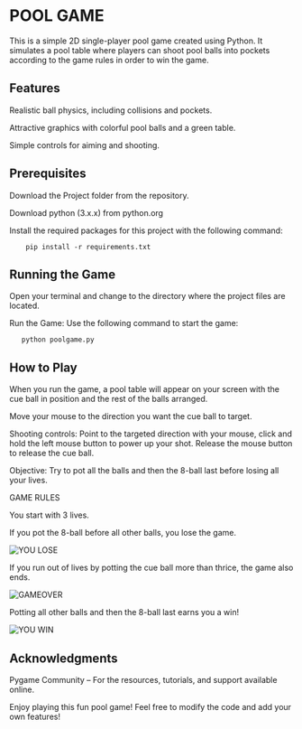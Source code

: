 # POOL GAME

This is a simple 2D single-player pool game created using Python. It simulates a pool table where players can shoot pool balls into pockets according to the game rules in order to win the game.

## Features

Realistic ball physics, including collisions and pockets.

Attractive graphics with colorful pool balls and a green table.

Simple controls for aiming and shooting.

## Prerequisites

Download the Project folder from the repository.

Download python (3.x.x) from python.org

Install the required packages for this project with the following command:  

        pip install -r requirements.txt
    
## Running the Game

Open your terminal and change to the directory where the project files are located.

Run the Game: Use the following command to start the game:
    
       python poolgame.py

## How to Play

When you run the game, a pool table will appear on your screen with the cue ball in position and the rest of the balls 
arranged.

Move your mouse to the direction you want the cue ball to target.

Shooting controls:
    Point to the targeted direction with your mouse, click and hold the left mouse button to power up your shot.
    Release the mouse button to release the cue ball.
        
Objective: Try to pot all the balls and then the 8-ball last before losing all your lives. 

GAME RULES

You start with 3 lives.

If you pot the 8-ball before all other balls, you lose the game.

![YOU LOSE](https://github.com/user-attachments/assets/136d5574-7d92-4d68-b961-90d7291e2c2b)

If you run out of lives by potting the cue ball more than thrice, the game also ends.

![GAMEOVER](https://github.com/user-attachments/assets/86abe200-4fcb-4063-8f64-8351ea59ffa5)

Potting all other balls and then the 8-ball last earns you a win!

![YOU WIN](https://github.com/user-attachments/assets/150ac50a-44e3-452d-ab29-0aaf8846dd9c)


## Acknowledgments

Pygame Community – For the resources, tutorials, and support available online.
     

Enjoy playing this fun pool game! Feel free to modify the code and add your own features!
